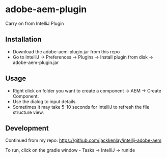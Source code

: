 # adobe-aem-plugin
Carry on from IntelliJ Plugin

## Installation

* Download the adobe-aem-plugin.jar from this repo
* Go to IntelliJ -> Preferences -> Plugins -> Install plugin from disk -> adobe-aem-plugin.jar

## Usage

* Right click on folder you want to create a component -> AEM -> Create Component.
* Use the dialog to input details.
* Sometimes it may take 5-10 seconds for IntelliJ to refresh the file structure view.

## Development

Continued from my repo: https://github.com/jackkenlay/intellij-adobe-aem

To run, click on the gradle window - Tasks -> IntelliJ -> runIde

